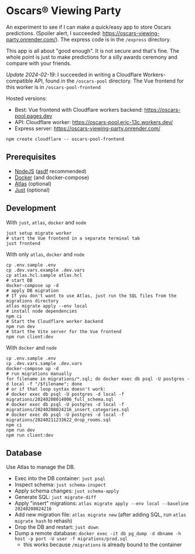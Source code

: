 # Oscars® Viewing Party

An experiment to see if I can make a quick/easy app to store Oscars predictions. (Spoiler alert, I succeeded: https://oscars-viewing-party.onrender.com/). The express code is in the `/express` directory.

This app is all about "good enough". It is not secure and that's fine. The whole point is just to make predictions for a silly awards ceremony and compare with your friends.

_Update 2024-02-19_: I succeeded in writing a Cloudflare Workers-compatible API, found in the `/oscars-pool` directory. The Vue frontend for this worker is in `/oscars-pool-frontend`

Hosted versions:

- Best: Vue frontend with Cloudflare workers backend: https://oscars-pool.pages.dev
- API: Cloudflare worker: https://oscars-pool.eric-13c.workers.dev/
- Express server: https://oscars-viewing-party.onrender.com/

```shell
npm create cloudflare -- oscars-pool-frontend
```

## Prerequisites

- [NodeJS](https://nodejs.org/en) ([asdf](https://asdf-vm.com/) recommended)
- [Docker](https://www.docker.com/) (and docker-compose)
- [Atlas](https://atlasgo.io/) (optional)
- [Just](https://github.com/casey/just/blob/master/README.md#packages) (optional)

## Development

With `just`, `atlas`, `docker` and `node`

```shell
just setup migrate worker
# start the Vue frontend in a separate terminal tab
just frontend
```

With only `atlas`, `docker` and `node`

```shell
cp .env.sample .env
cp .dev.vars.example .dev.vars
cp atlas.hcl.sample atlas.hcl
# start DB
docker-compose up -d
# apply DB migration
# If you don't want to use Atlas, just run the SQL files from the migrations directory
atlas migrate apply --env local
# install node dependencies
npm ci
# Start the Cloudflare worker backend
npm run dev
# Start the Vite server for the Vue frontend
npm run client:dev
```

With `docker` and `node`

```shell
cp .env.sample .env
cp .dev.vars.sample .dev.vars
docker-compose up -d
# run migrations manually
for filename in migrations/*.sql; do docker exec db psql -U postgres -d local -f "/$filename"; done
# or if that loop syntax doesn't work:
# docker exec db psql -U postgres -d local -f migrations/20240208014006_full_schema.sql
# docker exec db psql -U postgres -d local -f migrations/20240208024216_insert_categories.sql
# docker exec db psql -U postgres -d local -f migrations/20240211233622_drop_rooms.sql
npm ci
npm run dev
npm run client:dev
```

## Database

Use Atlas to manage the DB.

- Exec into the DB container: `just psql`
- Inspect schema: `just schema-inspect`
- Apply schema changes: `just schema-apply`
- Generate SQL: `just migrate-diff`
- Apply "insert" migrations: `atlas migrate apply --env local --baseline 20240208024216`
- Add new migration file: `atlas migrate new` (after adding SQL, run `atlas migrate hash` to rehash)
- Drop the DB and restart: `just down`
- Dump a remote database: `docker exec -it db pg_dump -d dbname -h host -p port -U user -f migrations/prod.sql`
   - this works because `/migrations` is already bound to the container

<!-- Restore: production dump file stored in google drive -->
